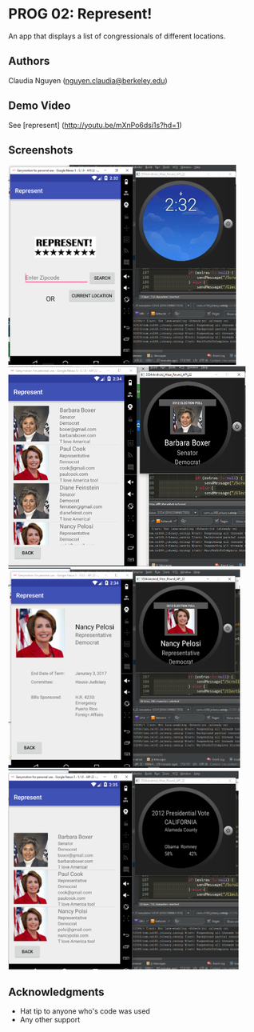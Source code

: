 # PROG 02: Represent!

An app that displays a list of congressionals of different locations.

## Authors

Claudia Nguyen ([nguyen.claudia@berkeley.edu](mailto:your_email@berkeley.edu))

## Demo Video

See [represent] (http://youtu.be/mXnPo6dsi1s?hd=1)

## Screenshots

<img src="screenshots/1.png" height="400" alt="Screenshot"/>
<img src="screenshots/2.png" height="400" alt="Screenshot"/>
<img src="screenshots/3.png" height="400" alt="Screenshot"/>
<img src="screenshots/4.png" height="400" alt="Screenshot"/>

## Acknowledgments



* Hat tip to anyone who's code was used
* Any other support
